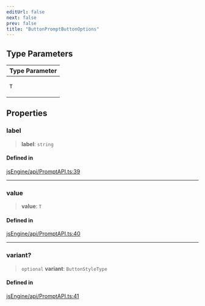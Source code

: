 ```yaml
---
editUrl: false
next: false
prev: false
title: "ButtonPromptButtonOptions"
---
```


## Type Parameters

<table>
<thead>
<tr>
<th>Type Parameter</th>
</tr>
</thead>
<tbody>
<tr>
<td>

`T`

</td>
</tr>
</tbody>
</table>

## Properties

### label

> **label**: `string`

#### Defined in

[jsEngine/api/PromptAPI.ts:39](https://github.com/mProjectsCode/obsidian-js-engine-plugin/blob/478195ff0950169f74ac27af6df4a8ee89bd131d/jsEngine/api/PromptAPI.ts#L39)

***

### value

> **value**: `T`

#### Defined in

[jsEngine/api/PromptAPI.ts:40](https://github.com/mProjectsCode/obsidian-js-engine-plugin/blob/478195ff0950169f74ac27af6df4a8ee89bd131d/jsEngine/api/PromptAPI.ts#L40)

***

### variant?

> `optional` **variant**: `ButtonStyleType`

#### Defined in

[jsEngine/api/PromptAPI.ts:41](https://github.com/mProjectsCode/obsidian-js-engine-plugin/blob/478195ff0950169f74ac27af6df4a8ee89bd131d/jsEngine/api/PromptAPI.ts#L41)
